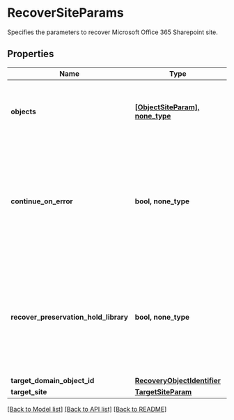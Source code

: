 # RecoverSiteParams

Specifies the parameters to recover Microsoft Office 365 Sharepoint site.

## Properties
Name | Type | Description | Notes
------------ | ------------- | ------------- | -------------
**objects** | [**[ObjectSiteParam], none_type**](ObjectSiteParam.md) | Specifies a list of site params associated with the objects to recover. | 
**continue_on_error** | **bool, none_type** | Specifies whether to continue recovering the doc libs of a site, if one or more of doc libs failed to recover. Default value is false. | [optional] 
**recover_preservation_hold_library** | **bool, none_type** | Specifies whether to recover Preservation Hold Library associated with the Sites selected for restore. Default value is false. | [optional] 
**target_domain_object_id** | [**RecoveryObjectIdentifier**](RecoveryObjectIdentifier.md) |  | [optional] 
**target_site** | [**TargetSiteParam**](TargetSiteParam.md) |  | [optional] 

[[Back to Model list]](../README.md#documentation-for-models) [[Back to API list]](../README.md#documentation-for-api-endpoints) [[Back to README]](../README.md)


